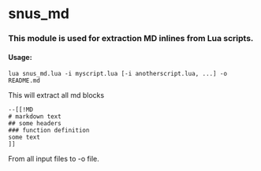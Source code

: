 
# snus_md
### This module is used for extraction MD inlines from Lua scripts.
#### Usage:
`lua snus_md.lua -i myscript.lua [-i anotherscript.lua, ...] -o README.md`

This will extract all md blocks
```
--[[!MD 
# markdown text
## some headers
### function definition
some text
]]
```

From all input files to -o file.
